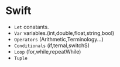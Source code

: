 # Swift

- `Let` conatants.
- `Var` variables.(int,double,float,string,bool)
- `Operators` (Arithmetic,Terminology...)
- `Conditionals` (if,ternal,switchS)
- `Loop` (for,while,repeatWhile)
- `Tuple`


